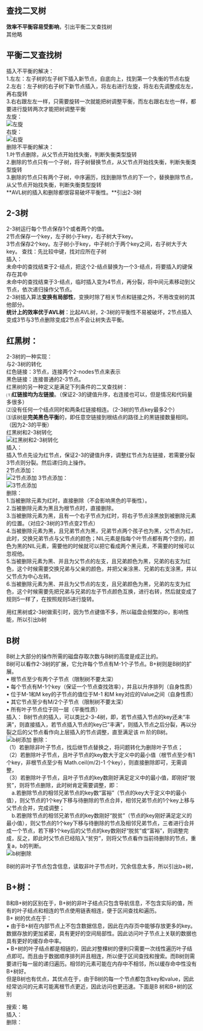 ## 查找二叉树  
**效率不平衡容易受影响**，引出平衡二叉查找树  
其他略  
## 平衡二叉查找树  
插入不平衡的解决：  
1.左左：左子树的左子树下插入新节点，自底向上，找到第一个失衡的节点右旋  
2.左右：左子树的右子树下新节点插入，将左右进行左旋，将左右先调整成左左，再右旋转  
3.右右跟左左一样，只需要旋转一次就能把树调整平衡，而左右跟右左也一样，都要进行旋转两次才能把树调整平衡  
左旋：  
![左旋](https://github.com/gxsaccount/dataStructure/blob/master/%E6%9F%A5%E6%89%BE%E6%A0%91%E5%9B%BE%E7%89%87/rotateLeft.gif)   
右旋：  
![右旋](https://github.com/gxsaccount/dataStructure/blob/master/%E6%9F%A5%E6%89%BE%E6%A0%91%E5%9B%BE%E7%89%87/rotateRight.gif)  
删除不平衡的解决：  
1.叶节点删除，从父节点开始找失衡，判断失衡类型旋转  
2.删除的节点只有一个子树，将子树替换节点，从父节点开始找失衡，判断失衡类型旋转  
3.删除的节点只有两个子树，中序遍历，找到删除节点的下一个，替换删除节点，从父节点开始找失衡，判断失衡类型旋转  
**AVL树的插入和删除都很容易破坏平衡性。**引出2-3树  

## 2-3树  
2-3树运行每个节点保存1个或者两个的值。  
2节点保存一个key，左子树小于key，右子树大于key。  
3节点保存2个key。左子树小于key，中子树介于两个key之间，右子树大于大key。 
查找：先比较中键，找对应所在子树  
插入：  
未命中的查找结束于2-结点，把这个2-结点替换为一个3-结点，将要插入的键保存在其中  
未命中的查找结束于3-结点，临时插入变为4节点，再分裂，将中间元素移动到父节点，依次递归操作父节点。  
2-3树插入算法**变换有局部性**，变换时除了相关节点和链接之外，不用改变树的其他部分。  
**统计上的效率优于AVL树**：比起AVL树，2-3树的平衡性不易被破坏，2节点插入变成3节与3节点删除变成2节点不会让树失去平衡。  
## 红黑树：  
2-3树的一种实现：  
与2-3树的转化  
红色链接：3节点，连接两个2-nodes节点来表示  
黑色链接：连接普通的2-3节点。  
红黑树的另一种定义是满足下列条件的二叉查找树：  
⑴**红链接均为左链接**。（保证2-3的键值升序，右连接也可以，但是情况和代码量多很多）  
⑵没有任何一个结点同时和两条红链接相连。（2-3树的节点key最多2个）  
⑶该树是**完美黑色平衡**的，即任意空链接到根结点的路径上的黑链接数量相同。（因为2-3的平衡）  
红黑树和2-3树转化  
![红黑树和2-3树转化](https://github.com/gxsaccount/dataStructure/blob/master/%E6%9F%A5%E6%89%BE%E6%A0%91%E5%9B%BE%E7%89%87/%E7%BA%A2%E9%BB%91%E6%A0%91%E4%B8%8E2-3%E6%A0%91%E8%BD%AC%E5%8C%96.jpg)  
插入：  
插入节点先设为红节点，保证2-3的键值升序，调整红节点为左链接，若需要分裂3节点则分裂。然后递归向上操作。   
2节点添加：  
![2节点添加](https://github.com/gxsaccount/dataStructure/blob/master/%E6%9F%A5%E6%89%BE%E6%A0%91%E5%9B%BE%E7%89%87/2%E8%8A%82%E7%82%B9%E6%8F%92%E5%85%A5%E6%96%B0%E5%BB%BA.jpeg)
3节点添加：  
![3节点添加](https://github.com/gxsaccount/dataStructure/blob/master/%E6%9F%A5%E6%89%BE%E6%A0%91%E5%9B%BE%E7%89%87/3%E8%8A%82%E7%82%B9%E6%8F%92%E5%85%A5%E6%96%B0%E9%94%AE.jpeg)  
删除：  
1.当被删除元素为红时，直接删除（不会影响黑色的平衡性）。   
2.当被删除元素为黑且为根节点时，直接删除。   
3.当被删除元素为黑，且有一个右子节点为红时，将右子节点涂黑放到被删除元素的位置。（对应2-3树的3节点变2节点）    
4.当被删除元素为黑，且兄弟节点为黑，兄弟节点两个孩子也为黑，父节点为红，此时，交换兄弟节点与父节点的颜色；NIL元素是指每个叶节点都有两个空的，颜色为黑的NIL元素，需要他的时候就可以把它看成两个黑元素，不需要的时候可以忽视他。   
5.当被删除元素为黑、并且为父节点的左支，且兄弟颜色为黑，兄弟的右支为红色，这个时候需要交换兄弟与父亲的颜色，并把父亲涂黑、兄弟的右支涂黑，并以父节点为中心左转。  
6.当被删除元素为黑、并且为父节点的左支，且兄弟颜色为黑，兄弟的左支为红色，这个时候需要先把兄弟与兄弟的左子节点颜色互换，进行右转，然后就变成了规则5一样了，在按照规则5进行旋转。 

用红黑树或2-3树做索引时，因为节点键值不多，所以磁盘会频繁的io，影响性能，所以引出b树    
## B树  
B树上大部分的操作所需的磁盘存取次数与B树的高度是成正比的。  
B树可以看作2-3树的扩展，它允许每个节点有M-1个子节点。B+树则是B树的扩展。  
•	根节点至少有两个子节点（限制树不要太深）  
•	每个节点有M-1个key（保证一个节点查找效率），并且以升序排列（自身性质）  
•	位于M-1和M key的子节点的值位于M-1 和M key对应的Value之间（自身性质）  
•	其它节点至少有M/2个子节点（限制树不要太深）  
• 所有叶子节点位于同一层（平衡性质）   
插入：
B树节点的插入，可以类比2-3-4树，即，若节点插入节点的key还未“丰满”，则直接插入，若节点插入节点的key已“丰满”，则插入节点之后分裂，再以分裂之后的父节点看作向上层插入的节点调整，直至满足该 m 阶的B树。  
![b树添加](https://github.com/gxsaccount/dataStructure/blob/master/%E6%9F%A5%E6%89%BE%E6%A0%91%E5%9B%BE%E7%89%87/b%E6%A0%91%E6%8F%92%E5%85%A5.gif)
删除：  
（1）若删除非叶子节点，找后继节点替换之，将问题转化为删除叶子节点；  
（2）若删除叶子节点，且叶子节点的key数大于定义中的最小值（根节点至少有1个key，非根节点至少有 Math.ceil(m/2)-1 个key），则直接删除即可，无需调整，  
（3）若删除叶子节点，且叶子节点的key数刚好满足定义中的最小值，即刚好“脱贫”，则将节点删除，此时树肯定需要调整，即：  
　a.若删除节点的相邻兄弟节点的key数“富裕”（节点的key大于定义中的最小值），则父节点的1个key下移与待删除的节点合并，相邻兄弟节点的1个key上移与父节点合并，完成调整；  
　b.若删除节点的相邻兄弟节点的key数刚好“脱贫”（节点的key刚好满足定义的最小值），则父节点的1个key下移与待删除的节点及相邻兄弟节点，三者进行合并成一个节点，若下移1个key后的父节点的key数刚好“脱贫”或“富裕”，则调整完成，反之，即此时父节点已经陷入“贫穷”，则将父节点看作当前待删除的节点，重复a，b的判断。  
 ![b树删除](https://github.com/gxsaccount/dataStructure/blob/master/%E6%9F%A5%E6%89%BE%E6%A0%91%E5%9B%BE%E7%89%87/b%E6%A0%91%E5%88%A0%E9%99%A4.gif)

    
B树的非叶子节点包含信息，读取非叶子节点时，冗余信息太多，所以引出b+树，  
## B+树：  
B和B+树的区别在于，B+树的非叶子结点只包含导航信息，不包含实际的值，所有的叶子结点和相连的节点使用链表相连，便于区间查找和遍历。  
B+ 树的优点在于：  
•	由于B+树在内部节点上不包含数据信息，因此在内存页中能够存放更多的key。 数据存放的更加紧密，具有更好的空间局部性。因此访问叶子节点上关联的数据也具有更好的缓存命中率。  
•	B+树的叶子结点都是相链的，因此对整棵树的便利只需要一次线性遍历叶子结点即可。而且由于数据顺序排列并且相连，所以便于区间查找和搜索。而B树则需要进行每一层的递归遍历。相邻的元素可能在内存中不相邻，所以缓存命中性没有B+树好。  
但是B树也有优点，其优点在于，由于B树的每一个节点都包含key和value，因此经常访问的元素可能离根节点更近，因此访问也更迅速。下面是B 树和B+树的区别
  
搜索：略  
插入：  
删除：  

